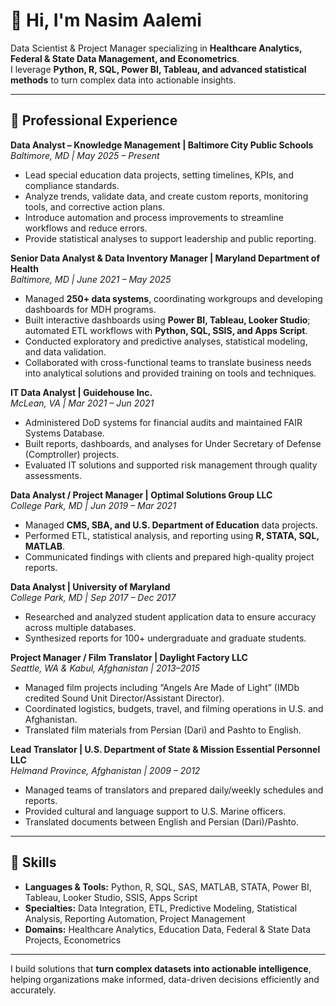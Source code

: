 # 👋 Hi, I'm Nasim Aalemi

Data Scientist & Project Manager specializing in **Healthcare Analytics, Federal & State Data Management, and Econometrics**.  
I leverage **Python, R, SQL, Power BI, Tableau, and advanced statistical methods** to turn complex data into actionable insights.  

---

## 💼 Professional Experience

**Data Analyst – Knowledge Management | Baltimore City Public Schools**  
*Baltimore, MD | May 2025 – Present*  
- Lead special education data projects, setting timelines, KPIs, and compliance standards.  
- Analyze trends, validate data, and create custom reports, monitoring tools, and corrective action plans.  
- Introduce automation and process improvements to streamline workflows and reduce errors.  
- Provide statistical analyses to support leadership and public reporting.  

**Senior Data Analyst & Data Inventory Manager | Maryland Department of Health**  
*Baltimore, MD | June 2021 – May 2025*  
- Managed **250+ data systems**, coordinating workgroups and developing dashboards for MDH programs.  
- Built interactive dashboards using **Power BI, Tableau, Looker Studio**; automated ETL workflows with **Python, SQL, SSIS, and Apps Script**.  
- Conducted exploratory and predictive analyses, statistical modeling, and data validation.  
- Collaborated with cross-functional teams to translate business needs into analytical solutions and provided training on tools and techniques.  

**IT Data Analyst | Guidehouse Inc.**  
*McLean, VA | Mar 2021 – Jun 2021*  
- Administered DoD systems for financial audits and maintained FAIR Systems Database.  
- Built reports, dashboards, and analyses for Under Secretary of Defense (Comptroller) projects.  
- Evaluated IT solutions and supported risk management through quality assessments.  

**Data Analyst / Project Manager | Optimal Solutions Group LLC**  
*College Park, MD | Jun 2019 – Mar 2021*  
- Managed **CMS, SBA, and U.S. Department of Education** data projects.  
- Performed ETL, statistical analysis, and reporting using **R, STATA, SQL, MATLAB**.  
- Communicated findings with clients and prepared high-quality project reports.  

**Data Analyst | University of Maryland**  
*College Park, MD | Sep 2017 – Dec 2017*  
- Researched and analyzed student application data to ensure accuracy across multiple databases.  
- Synthesized reports for 100+ undergraduate and graduate students.  

**Project Manager / Film Translator | Daylight Factory LLC**  
*Seattle, WA & Kabul, Afghanistan | 2013–2015*  
- Managed film projects including “Angels Are Made of Light” (IMDb credited Sound Unit Director/Assistant Director).  
- Coordinated logistics, budgets, travel, and filming operations in U.S. and Afghanistan.  
- Translated film materials from Persian (Dari) and Pashto to English.  

**Lead Translator | U.S. Department of State & Mission Essential Personnel LLC**  
*Helmand Province, Afghanistan | 2009 – 2012*  
- Managed teams of translators and prepared daily/weekly schedules and reports.  
- Provided cultural and language support to U.S. Marine officers.  
- Translated documents between English and Persian (Dari)/Pashto.  

---

## 🔧 Skills

- **Languages & Tools:** Python, R, SQL, SAS, MATLAB, STATA, Power BI, Tableau, Looker Studio, SSIS, Apps Script  
- **Specialties:** Data Integration, ETL, Predictive Modeling, Statistical Analysis, Reporting Automation, Project Management  
- **Domains:** Healthcare Analytics, Education Data, Federal & State Data Projects, Econometrics  

---

I build solutions that **turn complex datasets into actionable intelligence**, helping organizations make informed, data-driven decisions efficiently and accurately.
